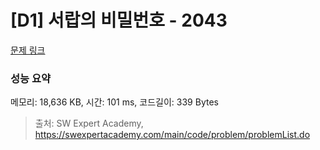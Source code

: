 # [D1] 서랍의 비밀번호 - 2043 

[문제 링크](https://swexpertacademy.com/main/code/problem/problemDetail.do?contestProbId=AV5QJ_8KAx8DFAUq) 

### 성능 요약

메모리: 18,636 KB, 시간: 101 ms, 코드길이: 339 Bytes



> 출처: SW Expert Academy, https://swexpertacademy.com/main/code/problem/problemList.do
